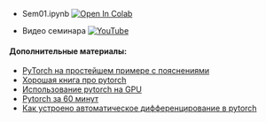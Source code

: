 - Sem01.ipynb [![Open In Colab](https://colab.research.google.com/assets/colab-badge.svg)](https://colab.research.google.com/github/kirili4ik/iad-deep-learning/blob/premium/2021/seminars/sem01/sem01.ipynb)

- Видео семинара [![YouTube](https://img.shields.io/badge/YouTube-FF0000?style=for-the-badge&logo=youtube&logoColor=white)](https://www.youtube.com/watch?v=4_rmNMmMDIU&list=PLEwK9wdS5g0qa3PIhR6HBDJD_QnrfP8Ei)


#### Дополнительные материалы:

* [PyTorch на простейшем примере с пояснениями](https://github.com/Kaixhin/grokking-pytorch)
* [Хорошая книга про pytorch](https://pytorch.org/assets/deep-learning/Deep-Learning-with-PyTorch.pdf)
* [Использование pytorch на GPU](https://pytorch.org/docs/master/notes/cuda.html)
* [Pytorch за 60 минут](http://pytorch.org/tutorials/beginner/deep_learning_60min_blitz.html)
* [Как устроено автоматическое дифференцирование в pytorch](http://videolectures.net/site/normal_dl/tag=1129745/deeplearning2017_johnson_automatic_differentiation_01.pdf)
